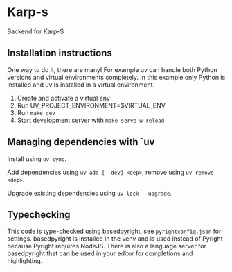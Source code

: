 # Karp-s

Backend for Karp-S

## Installation instructions

One way to do it, there are many! For example uv can handle both
Python versions and virtual environments completely. In this example
only Python is installed and uv is installed in a virtual environment.

1. Create and activate a virtual env
2. Run UV_PROJECT_ENVIRONMENT=$VIRTUAL_ENV
3. Run `make dev`
4. Start development server with `make serve-w-reload`

## Managing dependencies with `uv

Install using `uv sync`.

Add dependencies using `uv add [--dev] <dep>`, remove using `uv remove <dep>`.

Upgrade existing dependencies using `uv lock --upgrade`.

## Typechecking

This code is type-checked using basedpyright, see `pyrightconfig.json` for settings.
basedpyright is installed in the venv and is used instead of Pyright because
Pyright requires NodeJS. There is also a language server for basedpyright that
can be used in your editor for completions and highlighting.

